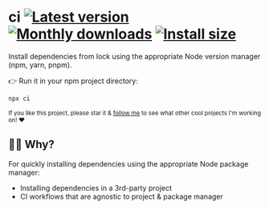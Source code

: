 # ci [![Latest version](https://badgen.net/npm/v/ci)](https://npm.im/ci) [![Monthly downloads](https://badgen.net/npm/dm/ci)](https://npm.im/ci) [![Install size](https://packagephobia.now.sh/badge?p=ci)](https://packagephobia.now.sh/result?p=ci)

Install dependencies from lock using the appropriate Node version manager (npm, yarn, pnpm).

👉 Run it in your npm project directory:

```sh
npx ci
```

<sub>If you like this project, please star it & [follow me](https://github.com/privatenumber) to see what other cool projects I'm working on! ❤️</sub>

## 🙋‍♂️ Why?

For quickly installing dependencies using the appropriate Node package manager:
- Installing dependencies in a 3rd-party project
- CI workflows that are agnostic to project & package manager
